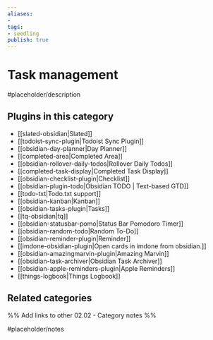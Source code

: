 ```yaml
---
aliases:
- 
tags: 
- seedling 
publish: true
---
```



# Task management

#placeholder/description 

## Plugins in this category

- [[slated-obsidian|Slated]]
- [[todoist-sync-plugin|Todoist Sync Plugin]]
- [[obsidian-day-planner|Day Planner]]
- [[completed-area|Completed Area]]
- [[obsidian-rollover-daily-todos|Rollover Daily Todos]]
- [[completed-task-display|Completed Task Display]]
- [[obsidian-checklist-plugin|Checklist]]
- [[obsidian-plugin-todo|Obsidian TODO | Text-based GTD]]
- [[todo-txt|Todo.txt support]]
- [[obsidian-kanban|Kanban]]
- [[obsidian-tasks-plugin|Tasks]]
- [[tq-obsidian|tq]]
- [[obsidian-statusbar-pomo|Status Bar Pomodoro Timer]]
- [[obsidian-random-todo|Random To-Do]]
- [[obsidian-reminder-plugin|Reminder]]
- [[imdone-obsidian-plugin|Open cards in imdone from obsidian.]]
- [[obsidian-amazingmarvin-plugin|Amazing Marvin]]
- [[obsidian-task-archiver|Obsidian Task Archiver]]
- [[obsidian-apple-reminders-plugin|Apple Reminders]]
- [[things-logbook|Things Logbook]]

## Related categories

%% Add links to other 02.02 - Category notes %%

#placeholder/notes